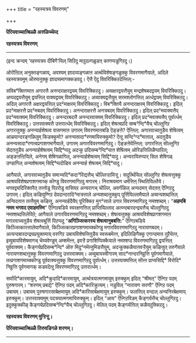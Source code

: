 +++
title = "रहस्यत्रय विवरणम्"

+++


**पॆरियवाच्चाऩ्बिळ्ळै अरुळिच्चॆय्द**

**रहस्यत्रय विवरणम्**

****

(इन्द क्रन्दम् ‘रहस्यत्रय दीबिगै’यिल् सिऱिदु माऱुदल्गळुडऩ् काणप्पडुगिऱदु।)



ओरॊऩ्ऱिल् अनुक्तङ्गळाय्, अवश्यम् ज्ञादव्यङ्गळाऩ अर्त्थविशेषङ्गळुक्कु विवरणमागैयाले, अदिले रहस्यत्रयमुम् ऒरुवऩुक्कु ज्ञादव्यमागक्कडवदु। ऎत्तै ऎदु विवरिक्किऱदॆऩ्ऩिल्:-

सविब⁴क्तिगमाऩ अगारत्तै अनन्दराक्षरद्वयम् विवरिक्किऱदु। अव्वक्षरद्वयत्तैयुम् मन्द्रशेषबदद्वयम् विवरिक्किऱदु। अप्पदद्वयत्तैयुम् द्वयत्तिल् वाक्यद्वयम् विवरिक्किऱदु। अव्वाक्यद्वत्तैयुम् सरमश्लोगत्तिल् अर्त्धद्वयम् विवरिक्किऱदु। अदिल् अगारत्तै अक्षरद्वयत्तिल् प्रद²माक्षरम् विवरिक्किऱदु। विब⁴क्तियै अनन्दराक्षरम् विवरिक्किऱदु। इदिल् प्रद²माक्षरत्तै प्रद²मबदम् विवरिक्किऱदु। अनन्दराक्षरत्तै अनत्रबदम् विवरिक्किऱदु। इदिल् प्रद²मवाक्यत्तैप् प्रद²मवाक्यम् विवरिक्किऱदु। अनन्दरबदत्तै अनन्दरवाक्यम् विवरिक्किऱदु। इदिल् प्रद²मवाक्यत्तैप् पूर्वार्त्धम् विवरिक्किऱदु। उत्तरवाक्यत्तै उत्तरार्त्धम् विवरिक्किऱदु। इदिल् शेषत्वप्रदि सम्ब³न्दि⁴यैच् चॊल्लुगिऱ अगारत्तुक्कु अनन्यार्हशेषत्व वासगमाऩ उगारम् विवरणमाऩबडि ऎङ्ङऩे? ऎऩ्ऩिल्: अगारवाच्यऩुडैय शेषित्वम् आच्रयान्दरङ्गळिलुम् किडक्कुमो? अनन्यसादा⁴रणमायिरुक्कुमो? ऎऩ्ऱु सन्दि³ग्द⁴माऩाल्, अदऩुडैय अनन्यसादा⁴रणत्वप्रगाशगमागैयाले, उगारम् अगारविवरणमागिऱदु। ऎङ्ङऩेयॆऩ्ऩिल्: उगारत्तिल् सॊल्लुगिऱ सेदऩऩुडैय अनन्यार्हशेषत्वम् सिद्दि⁴प्पदु अदऱ्कु प्रदिसम्ब³न्दि⁴याऩ शेषित्वम् ओरिडत्तिलिळैप्पाऱिल्; अङ्ङऩऩ्ऱियिले, अनेगम् शेषिगळागिल्, अनन्यार्हशेषत्वम् सिद्दि⁴यादु। अन्यरायिरुप्पार् सिल शेषिगळ् उण्डागिल् अन्यशेषत्वम् सिद्दि⁴प्पदॊऴिय अनन्यार्ह शेषत्वम् सिद्दि⁴यादु।

आगैयाले, अगारवाच्यऩुडैय समाभ्यदि⁴कदा³रिद्यत्तैच् चॊल्लिऱ्ऱायिऱ्ऱु। सदुर्त्थियिल् सॊल्लुगिऱ शेषत्वत्तुक्कु आश्रयविशेषप्रगाशगमाय्क् कॊण्डु विवरणमागिऱदु मगारम्। निराश्रयमाग धर्मत्तिऩ् स्थितियिल्लैये। भगवद्व्यदिरिक्तरैत् तऩ्ऩोडु पिऱरोडु वासियऱ अन्यरागच् चॊल्लि, अवर्गळिल् अन्यदमऩ् सेदऩऩ् ऎऩ्गिऱदु उगारम्। इदिल् कऴियुण्गिऱ देवदान्दरादि³मात्रत्ताले अन्यशब्दत्तुक्कुप् पूर्त्तियिल्लामैयाले अव्वन्यशब्दत्तिल् अन्विदऩाऩ तऩ्ऩैयुम् कऴित्तु, अनन्यार्हदैयैप् पूरिक्किऱ मुग²त्ताले उगार विवरणमागिऱदु नमश्शब्दम्। “**अहमबि नमम भगवद एवाहमस्मि**” ऎऩ्गिऱबडिये स्वरक्षणत्तिल् प्राप्तियिल्लाद अत्य्न्दबारदन्द्र्यत्तैच् चॊल्लुगिऱदु नमश्शब्दत्तिलेयिऱे; आगैयाले उगारविवरणमागिऱदु नमश्शब्दम्। शेषत्वत्तुक्कु आश्रयविशेषप्रागशगमाऩ मगारवाच्यऩुडैय शेषत्वबूर्त्ति पिऱप्पदु “**अगिञ्जित्करस्य शेषत्वानुबबत्ति:**” ऎऩ्गिऱबडिये किञ्जित्कारत्तालेयागैयाले, किञ्जित्कारप्रगाशगमाय्क्कॊण्डु मगारविवरणमागिऱदु नारायणबदम्। अत्यन्दबारदन्द्र्यप्रयुक्तमाय् वरुगिऱ उबायविशेषत्तिऩुडैय स्वरूबमॆऩ्ऩ, इदिलिऴिगैक्कु एगान्दमाऩ तुऱैयॆऩ्ऩ, इव्वुबायविशेषमागच् चॆय्यवेण्डुम् अम्शमॆऩ्ऩ, इवऱ्ऱै प्रगाशिप्पिक्कैयाले नमश्शप्द विवरणमागिऱदु द्वयत्तिल् पूर्ववाक्यम्। कैङ्गर्यप्रदिसम्ब³न्दि⁴ ऒरु मिदु²नमॆऩ्ऩुमिडत्तैयुम्, अदऱ्कुक्कळैयाऩवऱ्ऱैयुम् कऴित्तुत् तरुगैयाले नारायणशब्दत्तुक्कु विवरणमागिऱदु उत्तरवाक्यम्। अव्वुबायस्वीगारम् साद⁴नान्दरनिव्रुत्ति पूर्वगमागैयाले, तत्प्रगाशगमाय्क्कॊण्डु पूर्ववाक्यत्तुक्कु विवरणमागिऱदु पूर्वार्त्धम्। उत्तरवाक्यत्तिल् सॊऩ्ऩ प्राप्यसिद्दि⁴ विरोदि⁴ निव्रुत्ति पूर्वगमागक् कडवदॆऩ्ऱु विवरणमागिऱदु उत्तरार्त्धम्।

सर्वादि⁴कारमायुम्, अदि⁴क्रुदादि⁴कारमायुम्, अर्त्थत्रयात्मगमायुम् इरुक्कुम् इदिल् “श्रीमत्” ऎऩ्गिऱ पदम् पुरुषगारम्। “शरणम् प्रबद्ये” ऎऩ्गिऱ पदम् अदि⁴कारिक्रुत्यम्। नडुविल् “नारायण सरणौ” ऎऩ्गिऱ पदम् उबायम्। उबायम् पुरुषगारसाबेक्षमायुम् अदि⁴कारिसाबेक्षमायुम् इरुक्कुम्। फलत्तिल् वन्दाल् अन्यनिरबेक्षमाय् इरुक्कुम्। उत्तरवाक्यमुम् पदत्रयात्मगमायिरुक्कुम्। इदिल् “आय” ऎऩ्गिऱविडम् कैङ्गर्यत्तैच् चॊल्लुगिऱदु। इदुक्कुक्कीऴ् कैङ्गर्यप्रदिसम्ब³न्दि⁴यैच् चॊल्लुगिऱदु। मेलिल् पदम् कैङ्गर्यत्तिल् कळैयऱुक्किऱदु।

**रहस्यत्रय विवरणम् मुऱ्ऱिऱ्ऱु।**

**पॆरियवाच्चाऩ्बिळ्ळै तिरुवडिगळे शरणम्।**

****

